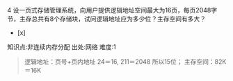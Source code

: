 4
设一页式存储管理系统，向用户提供逻辑地址空间最大为16页，每页2048字节，主存总共有8个存储块，试问逻辑地址应为多少位？主存空间有多大？
- [x]

知识点:非连续内存分配
出处:网络
难度:1
> 逻辑地址：页号+页内地址 24＝16, 211＝2048 所以15位；
> 主存空间：82K＝16K
